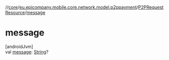 //[core](../../../index.md)/[eu.epicompany.mobile.core.network.model.p2ppayment](../index.md)/[P2PRequestResource](index.md)/[message](message.md)

# message

[androidJvm]\
val [message](message.md): [String](https://kotlinlang.org/api/latest/jvm/stdlib/kotlin/-string/index.html)?
